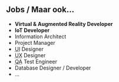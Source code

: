 Jobs **/ Maar ook...**
-------------------

- **Virtual & Augmented Reality Developer**
- **IoT Developer**
- Information Architect
- Project Manager
- <abbr title="User Interface (Gebruikersinterface)">UI</abbr> Designer
- <abbr title="User Experience">UX</abbr> Designer
- <abbr title="Quality Assurance (Kwaliteitsborging)">QA</abbr> Test Engineer
- Database Designer / Developer
- …